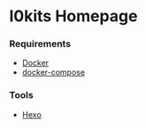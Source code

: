 # I0kits Homepage

### Requirements
* [Docker](https://www.docker.com/)
* [docker-compose](https://github.com/docker/compose/releases)


### Tools
* [Hexo](https://hexo.io/zh-cn/docs/)
